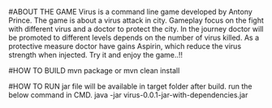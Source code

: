 #ABOUT THE GAME
Virus is a command line game developed by Antony Prince.
The game is about a virus attack in city.
Gameplay focus on the fight with different virus and a doctor to protect the city. In the journey doctor will be promoted to different levels depends on the number of virus killed.
As a protective measure doctor have gains Aspirin, which reduce the virus strength when injected.
Try it and enjoy the game..!!

#HOW TO BUILD
mvn package
or
mvn clean install

#HOW TO RUN
jar file will be available in target folder after build.
run the below command in CMD.
java -jar virus-0.0.1-jar-with-dependencies.jar

